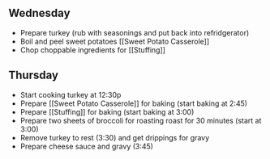 ## Wednesday

* Prepare turkey (rub with seasonings and put back into refridgerator)
* Boil and peel sweet potatoes [[Sweet Potato Casserole]]
* Chop choppable ingredients for [[Stuffing]]

## Thursday

* Start cooking turkey at 12:30p
* Prepare [[Sweet Potato Casserole]] for baking (start baking at 2:45)
* Prepare [[Stuffing]] for baking (start baking at 3:00)
* Prepare two sheets of broccoli for roasting roast for 30 minutes (start at 3:00)
* Remove turkey to rest (3:30) and get drippings for gravy
* Prepare cheese sauce and gravy (3:45)